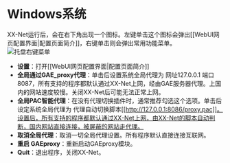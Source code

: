 # Windows系统
XX-Net运行后，会在右下角出现一个图标。左键单击这个图标会弹出[[WebUI网页配置界面|配置页面简介]]，右键单击则会弹出常用功能菜单。<br>
![托盘右键菜单](https://cloud.githubusercontent.com/assets/6830787/9698665/9ccf17a8-53f3-11e5-8c3b-2a8a886cb588.png)<br>
* **设置**：打开[[WebUI网页配置界面|配置页面简介]]<br>
* **全局通过GAE_proxy代理**：单击后设置系统全局代理为 网址127.0.0.1 端口8087，所有支持的程序都默认通过XX-Net上网，经由GAE服务器代理。上国内的网站速度较慢。关闭XX-Net后可能无法正常上网。<br>
* **全局PAC智能代理**：在没有代理切换插件时，通常推荐勾选这个选项。单击后设定系统全局代理为 代理自动切换脚本[[http://127.0.0.1:8086/proxy.pac]]。设置后，所有支持的程序都默认通过XX-Net上网，由XX-Net的脚本自动判断，国内网站直接连接，被屏蔽的网站走代理。<br>
* **取消全局代理**：取消一切全局代理设置。所有程序默认直接连接互联网。
* **重启 GAEproxy**：重新启动GAEproxy模块。
* **Quit**：退出程序，关闭XX-Net。
